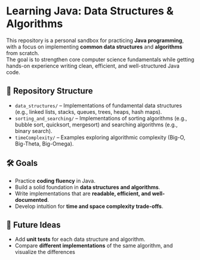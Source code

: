 # Learning Java: Data Structures & Algorithms

This repository is a personal sandbox for practicing **Java programming**, with a focus on implementing **common data structures** and **algorithms** from scratch.  
The goal is to strengthen core computer science fundamentals while getting hands-on experience writing clean, efficient, and well-structured Java code.


## 📂 Repository Structure

- `data_structures/` – Implementations of fundamental data structures (e.g., linked lists, stacks, queues, trees, heaps, hash maps).  
- `sorting_and_searching/` – Implementations of sorting algorithms (e.g., bubble sort, quicksort, mergesort) and searching algorithms (e.g., binary search).  
- `timeComplexity/` – Examples exploring algorithmic complexity (Big-O, Big-Theta, Big-Omega).  


## 🛠️ Goals

- Practice **coding fluency** in Java.  
- Build a solid foundation in **data structures and algorithms**.  
- Write implementations that are **readable, efficient, and well-documented**.  
- Develop intuition for **time and space complexity trade-offs**.  


## 🚀 Future Ideas

- Add **unit tests** for each data structure and algorithm.  
- Compare **different implementations** of the same algorithm, and visualize the differences
